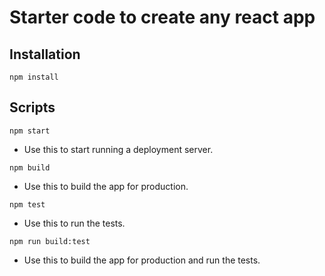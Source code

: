 # Starter code to create any react app

## Installation

```
npm install
```

## Scripts

```
npm start
```

- Use this to start running a deployment server.

```
npm build
```

- Use this to build the app for production.

```
npm test
```

- Use this to run the tests.

```
npm run build:test
```

- Use this to build the app for production and run the tests.
